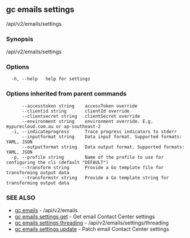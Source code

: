 ## gc emails settings

/api/v2/emails/settings

### Synopsis

/api/v2/emails/settings

### Options

```
  -h, --help   help for settings
```

### Options inherited from parent commands

```
      --accesstoken string    accessToken override
      --clientid string       clientId override
      --clientsecret string   clientSecret override
      --environment string    environment override. E.g. mypurecloud.com.au or ap-southeast-2
  -i, --indicateprogress      Trace progress indicators to stderr
      --inputformat string    Data input format. Supported formats: YAML, JSON
      --outputformat string   Data output format. Supported formats: YAML, JSON
  -p, --profile string        Name of the profile to use for configuring the cli (default "DEFAULT")
      --transform string      Provide a Go template file for transforming output data
      --transformstr string   Provide a Go template string for transforming output data
```

### SEE ALSO

* [gc emails](gc_emails.html)	 - /api/v2/emails
* [gc emails settings get](gc_emails_settings_get.html)	 - Get email Contact Center settings
* [gc emails settings threading](gc_emails_settings_threading.html)	 - /api/v2/emails/settings/threading
* [gc emails settings update](gc_emails_settings_update.html)	 - Patch email Contact Center settings


